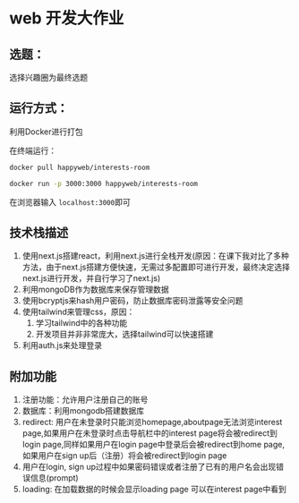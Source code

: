 # web 开发大作业

## 选题：

选择兴趣圈为最终选题

## 运行方式：

利用Docker进行打包

在终端运行：

```bash
docker pull happyweb/interests-room
```

```bash
docker run -p 3000:3000 happyweb/interests-room
```

在浏览器输入 `localhost:3000`即可

## 技术栈描述

1. 使用next.js搭建react，利用next.js进行全栈开发(原因：在课下我对比了多种方法，由于next.js搭建方便快速，无需过多配置即可进行开发，最终决定选择next.js进行开发，并自行学习了next.js)
2. 利用mongoDB作为数据库来保存管理数据
3. 使用bcryptjs来hash用户密码，防止数据库密码泄露等安全问题
4. 使用tailwind来管理css，原因：
   1. 学习tailwind中的各种功能
   2. 开发项目并非非常庞大，选择tailwind可以快速搭建
5. 利用auth.js来处理登录

## 附加功能

1. 注册功能：允许用户注册自己的账号
2. 数据库：利用mongodb搭建数据库
3. redirect: 用户在未登录时只能浏览homepage,aboutpage无法浏览interest page,如果用户在未登录时点击导航栏中的interest page将会被redirect到login page,同样如果用户在login page中登录后会被redirect到home page,如果用户在sign up后（注册）将会被redirect到login page
4. 用户在login, sign up过程中如果密码错误或者注册了已有的用户名会出现错误信息(prompt)
5. loading: 在加载数据的时候会显示loading page 可以在interest page中看到
